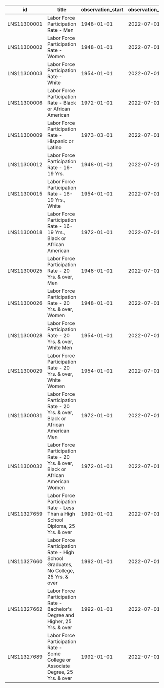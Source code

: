 | id          | title                                                                              | observation_start   | observation_end   |
|-------------|------------------------------------------------------------------------------------|---------------------|-------------------|
| LNS11300001 | Labor Force Participation Rate - Men                                               | 1948-01-01          | 2022-07-01        |
| LNS11300002 | Labor Force Participation Rate - Women                                             | 1948-01-01          | 2022-07-01        |
| LNS11300003 | Labor Force Participation Rate - White                                             | 1954-01-01          | 2022-07-01        |
| LNS11300006 | Labor Force Participation Rate - Black or African American                         | 1972-01-01          | 2022-07-01        |
| LNS11300009 | Labor Force Participation Rate - Hispanic or Latino                                | 1973-03-01          | 2022-07-01        |
| LNS11300012 | Labor Force Participation Rate - 16-19 Yrs.                                        | 1948-01-01          | 2022-07-01        |
| LNS11300015 | Labor Force Participation Rate - 16-19 Yrs., White                                 | 1954-01-01          | 2022-07-01        |
| LNS11300018 | Labor Force Participation Rate - 16-19 Yrs., Black or African American             | 1972-01-01          | 2022-07-01        |
| LNS11300025 | Labor Force Participation Rate - 20 Yrs. & over, Men                               | 1948-01-01          | 2022-07-01        |
| LNS11300026 | Labor Force Participation Rate - 20 Yrs. & over, Women                             | 1948-01-01          | 2022-07-01        |
| LNS11300028 | Labor Force Participation Rate - 20 Yrs. & over, White Men                         | 1954-01-01          | 2022-07-01        |
| LNS11300029 | Labor Force Participation Rate - 20 Yrs. & over, White Women                       | 1954-01-01          | 2022-07-01        |
| LNS11300031 | Labor Force Participation Rate - 20 Yrs. & over, Black or African American Men     | 1972-01-01          | 2022-07-01        |
| LNS11300032 | Labor Force Participation Rate - 20 Yrs. & over, Black or African American Women   | 1972-01-01          | 2022-07-01        |
| LNS11327659 | Labor Force Participation Rate - Less Than a High School Diploma, 25 Yrs. & over   | 1992-01-01          | 2022-07-01        |
| LNS11327660 | Labor Force Participation Rate - High School Graduates, No College, 25 Yrs. & over | 1992-01-01          | 2022-07-01        |
| LNS11327662 | Labor Force Participation Rate - Bachelor's Degree and Higher, 25 Yrs. & over      | 1992-01-01          | 2022-07-01        |
| LNS11327689 | Labor Force Participation Rate - Some College or Associate Degree, 25 Yrs. & over  | 1992-01-01          | 2022-07-01        |